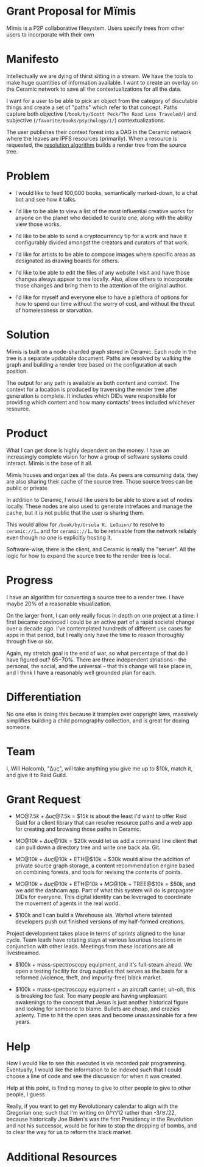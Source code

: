 # Grant Proposal for Mïmis

Mïmis is a P2P collaborative filesystem. Users specify trees from other users to incorporate with their own 

# Manifesto

Intellectually we are dying of thirst sitting in a stream. We have the tools to make huge quantities of information available. I want to create an overlay on the Ceramic network to save all the contextualizations for all the data.

I want for a user to be able to pick an object from the category of discutable things and create a set of "paths" which refer to that concept. Paths capture both objective (`/book/by/Scott Peck/The Road Less Traveled/`) and subjective (`/favorite/books/psychology/1/`) contextualizations.

The user publishes their context forest into a DAG in the Ceramic network where the leaves are IPFS resources (primarily). When a resource is requested, the [resolution algorithm](https://github.com/MetaFam/mimis/#algorithm) builds a render tree from the source tree.

# Problem

* I would like to feed 100,000 books, semantically marked-down, to a chat bot and see how it talks.

* I'd like to be able to view a list of the most influential creative works for anyone on the planet who decided to curate one, along with the ability view those works.

* I'd like to be able to send a cryptocurrency tip for a work and have it configurably divided amongst the creators and curators of that work.

* I'd like for artists to be able to compose images where specific areas as designated as drawing boards for others.

* I'd like to be able to edit the files of any website I visit and have those changes always appear to me locally. Also, allow others to incorporate those changes and bring them to the attention of the original author.

* I'd like for myself and everyone else to have a plethora of options for how to spend our time without the worry of cost, and without the threat of homelessness or starvation. 

# Solution

Mïmis is built on a node-sharded graph stored in Ceramic. Each node in the tree is a separate updatable document. Paths are resolved by walking the graph and building a render tree based on the configuration at each position.

The output for any path is available as both content and context. The context for a location is produced by traversing the render tree after generation is complete. It includes which DIDs were responsible for providing which content and how many contacts' trees included whichever resource.

# Product

What I can get done is highly dependent on the money. I have an increasingly complete vision for how a group of software systems could interact. Mïmis is the base of it all.

Mïmis houses and organizes all the data. As peers are consuming data, they are also sharing their cache of the source tree. Those source trees can be public or private

In addition to Ceramic, I would like users to be able to store a set of nodes locally. These nodes are also used to generate intrefaces and manage the cache, but it is not public that the user is sharing them.

This would allow for `/book/by/Ursula K. LeGuinn/` to resolve to `ceramic://1…` and for `ceramic://1…` to be retrivable from the network reliably even though no one is explicitly hosting it.

Software-wise, there is the client, and Ceramic is really the "server". All the logic for how to expand the source tree to the render tree is local.

# Progress

I have an algorithm for converting a source tree to a render tree. I have maybe 20% of a reasonable visualization.

On the larger front, I can only really focus in depth on one project at a time. I first became convinced I could be an active part of a rapid societal change over a decade ago. I've contemplated hundreds of different use cases for apps in that period, but I really only have the time to reason thoroughly through five or six.

Again, my stretch goal is the end of war, so what percentage of that do I have figured out? 65‒70%. There are three independent striations – the personal, the social, and the universal – that this change will take place in, and I think I have a reasonably well grounded plan for each.

# Differentiation

No one else is doing this because it tramples over copyright laws, massively simplifies building a child pornography collection, and is great for doxing someone.

# Team

I, Will Holcomb, "Δυς", will take anything you give me up to $10k, match it, and give it to Raid Guild.

# Grant Request

* MC@$7.5k + Δυς@$7.5k = $15k is about the least I'd want to offer Raid Guid for a client library that can resolve resource paths and a web app for creating and browsing those paths in Ceramic.

* MC@$10k + Δυς@$10k = $20k would let us add a command line client that can pull down a directory tree and write one back ala. Git.

* MC@$10k + Δυς@$10k + ETH@$10k = $30k would allow the addition of private source graph storage, a content recommendation engine based on combining forests, and tools for revising the contents of points.

* MC@$10k + Δυς@$10k + ETH@$10k + MG@$10k + TREE@$10k = $50k, and we add the dashcam app. Part of what this system will do is propagate DIDs for everyone. This digital identity can be leveraged to coordinate the movement of agents in the real world.

* $100k and I can build a Warehouse ala. Warhol where talented developers push out finished versions of my half-formed creations.

Project development takes place in terms of sprints aligned to the lunar cycle. Team leads have rotating stays at various luxurious locations in conjunction with other leads. Meetings from these locations are all livestreamed.

* $100k + mass-spectroscopy equipment, and it's full-steam ahead. We open a testing facility for drug supplies that serves as the basis for a reformed (violence, theft, and impurity-free) black market.

* $100k + mass-spectroscopy equipment + an aircraft carrier, uh-oh, this is breaking too fast. Too many people are having unpleasant awakenings to the concept that Jesus is just another historical figure and looking for someone to blame. Bullets are cheap, and crazies aplenty. Time to hit the open seas and become unassassinable for a few years.

# Help

How I would like to see this executed is via recorded pair programming. Eventually, I would like the information to be indexed such that I could choose a line of code and see the discussion for when it was created.

Help at this point, is finding money to give to other people to give to other people, I guess.

Really, if you want to get my Revolutionary calendar to align with the Gregorian one, such that I'm writing on 0/♈/12 rather than -3/♉/22, because historically Joe Biden's was the first Presidency in the Revolution and not his successor, would be for him to stop the dropping of bombs, and to clear the way for us to reform the black market.

# Additional Resources

